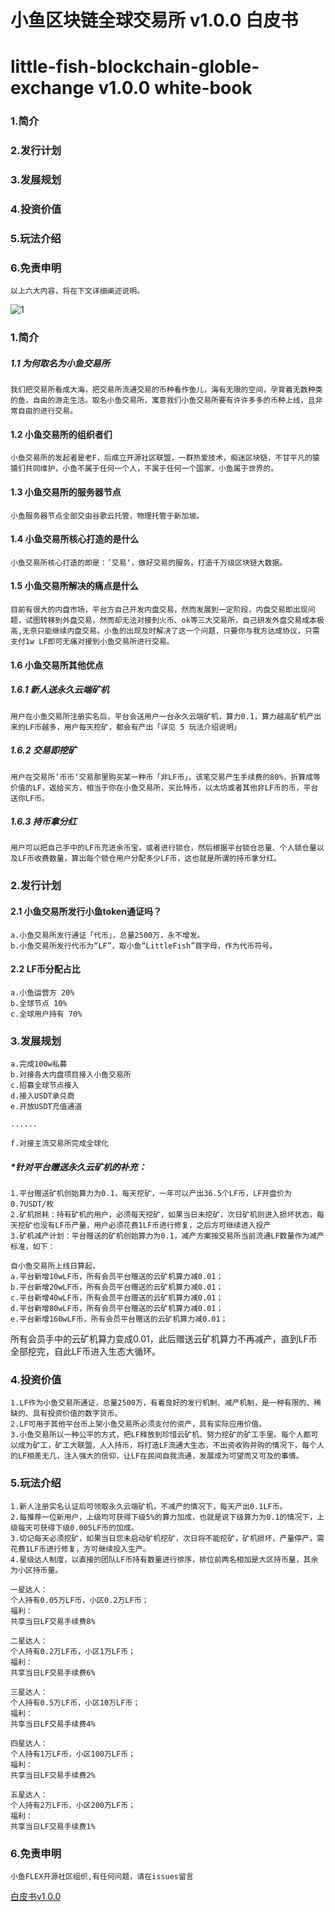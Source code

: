 # 小鱼区块链全球交易所 v1.0.0 白皮书

# little-fish-blockchain-globle-exchange v1.0.0 white-book


### 1.简介

### 2.发行计划

### 3.发展规划

### 4.投资价值

### 5.玩法介绍

### 6.免责申明


```
以上六大内容，将在下文详细阐述说明。
```
![1](https://i.imgur.com/WP94d7O.png)

### 1.简介

##### 1.1 为何取名为小鱼交易所

`我们把交易所看成大海，把交易所流通交易的币种看作鱼儿，海有无限的空间，孕育着无数种类的鱼，自由的游走生活。取名小鱼交易所，寓意我们小鱼交易所要有许许多多的币种上线，且非常自由的进行交易。`

#### 1.2 小鱼交易所的组织者们

`小鱼交易所的发起者是老F，后成立开源社区联盟，一群热爱技术，痴迷区块链，不甘平凡的猿猿们共同维护，小鱼不属于任何一个人，不属于任何一个国家，小鱼属于世界的。`

#### 1.3 小鱼交易所的服务器节点

`小鱼服务器节点全部交由谷歌云托管，物理托管于新加坡。`

#### 1.4 小鱼交易所核心打造的是什么

`小鱼交易所核心打造的即是：’交易‘，做好交易的服务，打造千万级区块链大数据。`

#### 1.5 小鱼交易所解决的痛点是什么

`目前有很大的内盘市场，平台方自己开发内盘交易，然而发展到一定阶段，内盘交易即出现问题，试图转移到外盘交易，然而却无法对接到火币、ok等三大交易所，自己研发外盘交易成本极高,无奈只能继续内盘交易。小鱼的出现及时解决了这一个问题，只要你与我方达成协议，只需支付1w LF即可无痛对接到小鱼交易所进行交易。`

#### 1.6 小鱼交易所其他优点

##### 1.6.1 新人送永久云端矿机

`用户在小鱼交易所注册实名后，平台会送用户一台永久云端矿机，算力0.1，算力越高矿机产出来的LF币越多，用户每天挖矿，都会有产出「详见 5 玩法介绍说明」`

##### 1.6.2 交易即挖矿

`用户在交易所’币币‘交易那里购买某一种币「非LF币」，该笔交易产生手续费的80%，折算成等价值的LF，返给买方，相当于你在小鱼交易所，买比特币，以太坊或者其他非LF币的币，平台送你LF币。`

##### 1.6.3 持币拿分红

`用户可以把自己手中的LF币充进余币宝，或者进行锁仓，然后根据平台锁仓总量、个人锁仓量以及LF币收费数量，算出每个锁仓用户分配多少LF币，这也就是所谓的持币拿分红。`


### 2.发行计划

#### 2.1 小鱼交易所发行小鱼token通证吗？

```
a.小鱼交易所发行通证「代币」，总量2500万，永不增发。
b.小鱼交易所发行代币为“LF”，取小鱼“LittleFish”首字母，作为代币符号。
```

#### 2.2 LF币分配占比

```
a.小鱼运营方 20%
b.全球节点 10%
c.全球用户持有 70%
```

### 3.发展规划

```
a.完成100w私募
b.对接各大内盘项目接入小鱼交易所
c.招募全球节点接入
d.接入USDT承兑商
e.开放USDT充值通道

......

f.对接主流交易所完成全球化
```
##### *针对平台赠送永久云矿机的补充：

```
1.平台赠送矿机创始算力为0.1，每天挖矿，一年可以产出36.5个LF币，LF开盘价为0.7USDT/枚
2.矿机损耗：持有矿机的用户，必须每天挖矿，如果当日未挖矿，次日矿机则进入损坏状态，每天挖矿也没有LF币产量，用户必须花费1LF币进行修复，之后方可继续进入投产
3.矿机减产计划：平台赠送的矿机创始算力为0.1，减产方案按交易所当前流通LF数量作为减产标准，如下：
```

```
自小鱼交易所上线日算起，
a.平台新增10wLF币，所有会员平台赠送的云矿机算力减0.01；
b.平台新增20wLF币，所有会员平台赠送的云矿机算力减0.01；
c.平台新增40wLF币，所有会员平台赠送的云矿机算力减0.01；
d.平台新增80wLF币，所有会员平台赠送的云矿机算力减0.01；
e.平台新增160wLF币，所有会员平台赠送的云矿机算力减0.01；
```
所有会员手中的云矿机算力变成0.01，此后赠送云矿机算力不再减产，直到LF币全部挖完，自此LF币进入生态大循环。


 
### 4.投资价值

```
1.LF作为小鱼交易所通证，总量2500万，有着良好的发行机制、减产机制，是一种有限的、稀缺的、具有投资价值的数字货币。
2.LF可用于其他平台币上架小鱼交易所必须支付的资产，具有实际应用价值。
3.小鱼交易所以一种公平的方式，把LF释放到珍惜云矿机、努力挖矿的矿工手里。每个人都可以成为矿工，矿工大联盟，人人持币，将打造LF流通大生态，不出资收购并购的情况下，每个人的LF相差无几，注入强大的信仰，让LF在民间自我流通，发展成为可望而又可及的事情。
```


### 5.玩法介绍

```
1.新人注册实名认证后可领取永久云端矿机，不减产的情况下，每天产出0.1LF币。
2.每推荐一位新用户，上级均可获得下级5%的算力加成，也就是说下级算力为0.1的情况下，上级每天可获得下级0.005LF币的加成。
3.切记每天必须挖矿，如果当日您未启动矿机挖矿，次日将不能挖矿，矿机损坏，产量停产，需花费1LF币进行修复，方可继续投入生产。
4.星级达人制度，以直接的团队LF币持有数量进行排序，排位前两名相加是大区持币量，其余为小区持币量。

一星达人：
个人持有0.05万LF币，小区0.2万LF币；
福利：
共享当日LF交易手续费8%

二星达人：
个人持有0.2万LF币，小区1万LF币；
福利：
共享当日LF交易手续费6%

三星达人：
个人持有0.5万LF币，小区10万LF币；
福利：
共享当日LF交易手续费4%

四星达人：
个人持有1万LF币，小区100万LF币；
福利：
共享当日LF交易手续费2%

五星达人：
个人持有2万LF币，小区200万LF币；
福利：
共享当日LF交易手续费1%
```

### 6.免责申明

`小鱼FLEX开源社区组织,有任何问题，请在issues留言`

[白皮书v1.0.0](https://github.com/little-fish-blockchain-globle-exchange/white-book)
